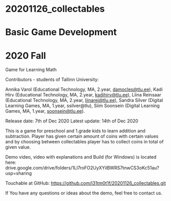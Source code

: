 # 20201126_collectables
# Basic Game Development
# 2020 Fall

Game for Learning Math

Contributors - students of Tallinn University:

Annika Varol (Educational Technology, MA, 2.year, damocles@tlu.ee),
Kadi Hirv (Educational Technology, MA, 2.year, kadihirv@tlu.ee),
Liina Reinsaar (Educational Technology, MA, 2.year, liinarei@tlu.ee),
Sandra Silver (Digital Learning Games, MA, 1.year, ssilver@tlu),
Siim Soonsein (Digital Learning Games, MA, 1.year, soonsein@tlu.ee).

Release date: 7th of Dec 2020
Latest update: 14th of Dec 2020

This is a game for preschool and 1.grade kids to learn addition and subtraction. 
Player has given certain amount of coins with certain values and by choosing between collectables player has to collect coins in total of given value.

Demo video, video with explanations and Build (for Windows) is located here:
drive.google.com/drive/folders/1Ll7roFO2UyXYilBWRS7tnwCS3oKc51au?usp=sharing

Touchable at GitHub: 
https://github.com/l31tm0t1f/20201126_collectables.git

If You have any questions or ideas about the demo, feel free to contact us.

